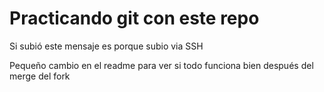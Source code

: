 # Practicando git con este repo

Si subió este mensaje es porque subio via SSH

Pequeño cambio en el readme para ver si todo funciona bien después del merge del fork
